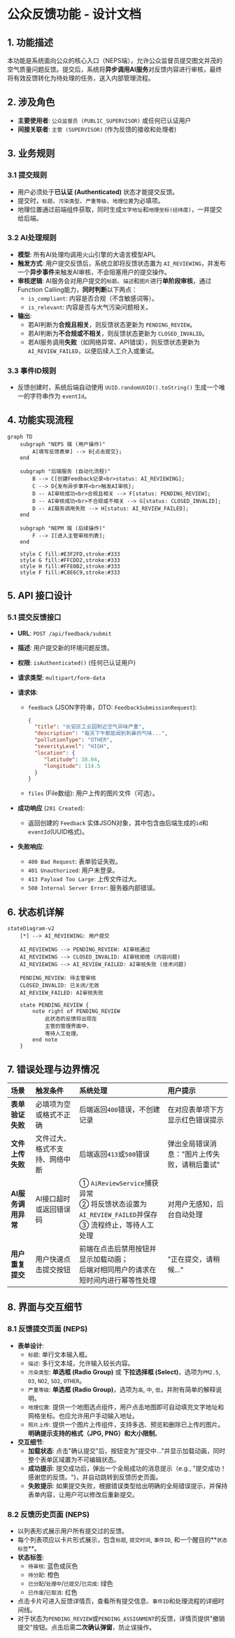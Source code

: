 # 公众反馈功能 - 设计文档

## 1. 功能描述
本功能是系统面向公众的核心入口（NEPS端），允许公众监督员提交图文并茂的空气质量问题反馈。提交后，系统将**异步调用AI服务**对反馈内容进行审核，最终将有效反馈转化为待处理的任务，送入内部管理流程。

## 2. 涉及角色
- **主要使用者**: `公众监督员 (PUBLIC_SUPERVISOR)` 或任何已认证用户
- **间接关联者**: `主管 (SUPERVISOR)` (作为反馈的接收和处理者)

## 3. 业务规则

### 3.1 提交规则
- 用户必须处于**已认证 (Authenticated)** 状态才能提交反馈。
- 提交时，`标题`、`污染类型`、`严重等级`、`地理位置`为必填项。
- 地理位置通过前端组件获取，同时生成`文字地址`和`地理坐标(经纬度)`，一并提交给后端。

### 3.2 AI处理规则
- **模型**: 所有AI处理均调用火山引擎的大语言模型API。
- **触发方式**: 用户提交反馈后，系统立即将反馈状态置为 `AI_REVIEWING`，并发布一个**异步事件**来触发AI审核，不会阻塞用户的提交操作。
- **审核逻辑**: AI服务会对用户提交的`标题`、`描述`和`图片`进行**单阶段审核**，通过Function Calling能力，**同时判断**以下两点：
    -   `is_compliant`: 内容是否合规（不含敏感词等）。
    -   `is_relevant`: 内容是否与大气污染问题相关。
- **输出**:
    - 若AI判断为**合规且相关**，则反馈状态更新为 `PENDING_REVIEW`。
    - 若AI判断为**不合规或不相关**，则反馈状态更新为 `CLOSED_INVALID`。
    - 若AI服务调用**失败**（如网络异常、API错误），则反馈状态更新为 `AI_REVIEW_FAILED`，以便后续人工介入或重试。

### 3.3 事件ID规则
- 反馈创建时，系统后端自动使用 `UUID.randomUUID().toString()` 生成一个唯一的字符串作为 `eventId`。

## 4. 功能实现流程
```mermaid
graph TD
    subgraph "NEPS 端 (用户操作)"
        A[填写反馈表单] --> B{点击提交};
    end

    subgraph "后端服务 (自动化流程)"
        B --> C[创建Feedback记录<br>status: AI_REVIEWING];
        C --> D{发布异步事件<br>触发AI审核};
        D -- AI审核成功<br>合规且相关 --> F[status: PENDING_REVIEW];
        D -- AI审核成功<br>不合规或不相关 --> G[status: CLOSED_INVALID];
        D -- AI服务调用失败 --> H[status: AI_REVIEW_FAILED];
    end

    subgraph "NEPM 端 (后续操作)"
        F --> I[进入主管审核列表];
    end

    style C fill:#E3F2FD,stroke:#333
    style G fill:#FFCDD2,stroke:#333
    style H fill:#FFE0B2,stroke:#333
    style F fill:#C8E6C9,stroke:#333
```

## 5. API 接口设计

### 5.1 提交反馈接口

- **URL**: `POST /api/feedback/submit`
- **描述**: 用户提交新的环境问题反馈。
- **权限**: `isAuthenticated()` (任何已认证用户)
- **请求类型**: `multipart/form-data`
- **请求体**:
    - `feedback` (JSON字符串，DTO: `FeedbackSubmissionRequest`):
        ```json
        {
          "title": "长安区工业园附近空气异味严重",
          "description": "每天下午都能闻到刺鼻的气味...",
          "pollutionType": "OTHER",
          "severityLevel": "HIGH",
          "location": {
             "latitude": 38.04,
             "longitude": 114.5
          }
        }
        ```
    - `files` (File数组): 用户上传的图片文件（可选）。
- **成功响应** (`201 Created`):
    - 返回创建的 `Feedback` 实体JSON对象，其中包含由后端生成的`id`和`eventId`(UUID格式)。

- **失败响应**:
    - `400 Bad Request`: 表单验证失败。
    - `401 Unauthorized`: 用户未登录。
    - `413 Payload Too Large`: 上传文件过大。
    - `500 Internal Server Error`: 服务器内部错误。

## 6. 状态机详解
```mermaid
stateDiagram-v2
    [*] --> AI_REVIEWING: 用户提交

    AI_REVIEWING --> PENDING_REVIEW: AI审核通过
    AI_REVIEWING --> CLOSED_INVALID: AI审核拒绝 (内容问题)
    AI_REVIEWING --> AI_REVIEW_FAILED: AI审核失败 (技术问题)
    
    PENDING_REVIEW: 待主管审核
    CLOSED_INVALID: 已关闭/无效
    AI_REVIEW_FAILED: AI审核失败

    state PENDING_REVIEW {
        note right of PENDING_REVIEW
            此状态的反馈将出现在
            主管的管理界面中，
            等待人工处理。
        end note
    }
```

## 7. 错误处理与边界情况
| 场景 | 触发条件 | 系统处理 | 用户提示 |
| :--- | :--- | :--- | :--- |
| **表单验证失败** | 必填项为空或格式不正确 | 后端返回`400`错误，不创建记录 | 在对应表单项下方显示红色错误提示 |
| **文件上传失败** | 文件过大、格式不支持、网络中断 | 后端返回`413`或`500`错误 | 弹出全局错误消息："图片上传失败，请稍后重试" |
| **AI服务调用异常**| AI接口超时或返回错误码 | ① `AiReviewService`捕获异常<br>② 将反馈状态设置为`AI_REVIEW_FAILED`并保存<br>③ 流程终止，等待人工处理 | 对用户无感知，后台自动处理 |
| **用户重复提交** | 用户快速点击提交按钮 | 前端在点击后禁用按钮并显示加载动画；<br>后端对相同用户的请求在短时间内进行幂等性处理 | "正在提交，请稍候..." |

## 8. 界面与交互细节

### 8.1 反馈提交页面 (NEPS)
- **表单设计**:
    - `标题`: 单行文本输入框。
    - `描述`: 多行文本域，允许输入较长内容。
    - `污染类型`: **单选框 (Radio Group)** 或 **下拉选择框 (Select)**，选项为`PM2.5`, `O3`, `NO2`, `SO2`, `OTHER`。
    - `严重等级`: **单选框 (Radio Group)**，选项为`高`, `中`, `低`，并附有简单的解释说明。
    - `地理位置`: 提供一个地图选点组件，用户点击地图即可自动填充文字地址和网格坐标。也应允许用户手动输入地址。
    - `照片上传`: 提供一个图片上传组件，支持多选、预览和删除已上传的图片。**明确提示支持的格式（JPG, PNG）和大小限制**。
- **交互细节**:
    - **加载状态**: 点击"确认提交"后，按钮变为"提交中..."并显示加载动画，同时整个表单区域置为不可编辑状态。
    - **成功提示**: 提交成功后，弹出一个全局成功的消息提示（e.g., "提交成功！感谢您的反馈。")，并自动跳转到反馈历史页面。
    - **失败提示**: 如果提交失败，根据错误类型给出明确的全局错误提示，并保持表单内容，让用户可以修改后重新提交。

### 8.2 反馈历史页面 (NEPS)
- 以列表形式展示用户所有提交过的反馈。
- 每个列表项应以卡片形式展示，包含`标题`, `提交时间`, `事件ID`, 和一个醒目的**`状态标签`**。
- **状态标签**:
    - `待审核`: 蓝色或灰色
    - `待分配`: 橙色
    - `已分配`/`处理中`/`已提交`/`已完成`: 绿色
    - `已作废`/`已取消`: 红色
- 点击卡片可进入反馈详情页，查看所有提交信息、`事件ID`和处理流程的详细时间线。
- 对于状态为`PENDING_REVIEW`或`PENDING_ASSIGNMENT`的反馈，详情页提供"撤销提交"按钮。点击后需**二次确认弹窗**，防止误操作。 